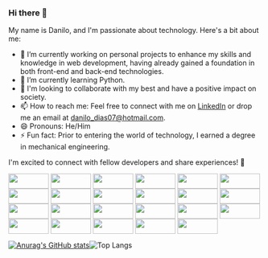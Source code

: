 ### Hi there 👋

My name is Danilo, and I'm passionate about technology. Here's a bit about me:

- 🔭 I’m currently working on personal projects to enhance my skills and knowledge in web development, having already gained a foundation in both front-end and back-end technologies.
- 🌱 I’m currently learning Python.
- 👯 I'm looking to collaborate with my best and have a positive impact on society.
- 📫 How to reach me: Feel free to connect with me on [LinkedIn](https://www.linkedin.com/in/danilo-vago-dias/) or drop me an email at danilo_dias07@hotmail.com.
- 😄 Pronouns: He/Him
- ⚡ Fun fact: Prior to entering the world of technology, I earned a degree in mechanical engineering.

I'm excited to connect with fellow developers and share experiences! 🚀

<div style="display: inline_block">
  <img align="center" height="30" width="80" src="https://img.shields.io/badge/HTML-239120?style=for-the-badge&logo=html5&logoColor=white">
  <img align="center" height="30" width="80" src="https://img.shields.io/badge/javascript-%23323330.svg?style=for-the-badge&logo=javascript&logoColor=%23F7DF1E">
  <img align="center" height="30" width="80" src="https://img.shields.io/badge/CSS-239120?&style=for-the-badge&logo=css3&logoColor=white">
  <img align="center" height="30" width="80" src="https://img.shields.io/badge/TypeScript-007ACC?style=for-the-badge&logo=typescript&logoColor=white">
  <img align="center" height="30" width="80" src="https://img.shields.io/badge/Node.js-43853D?style=for-the-badge&logo=node.js&logoColor=white">
  <img align="center" height="30" width="80" src="https://img.shields.io/badge/Express.js-404D59?style=for-the-badge">
  <img align="center" height="30" width="80" src="https://img.shields.io/badge/React-20232A?style=for-the-badge&logo=react&logoColor=61DAFB">
  <img align="center" height="30" width="80" src="https://img.shields.io/badge/Redux-593D88?style=for-the-badge&logo=redux&logoColor=white">
  <img align="center" height="30" width="80" src="https://img.shields.io/badge/-jest-%23C21325?style=for-the-badge&logo=jest&logoColor=white">
  <img align="center" height="30" width="80" src="https://img.shields.io/badge/-mocha-%238D6748?style=for-the-badge&logo=mocha&logoColor=white">
  <img align="center" height="30" width="80" src="https://img.shields.io/badge/chai.js-323330?style=for-the-badge&logo=chai&logoColor=red">
  <img align="center" height="30" width="80" src="https://img.shields.io/badge/sinon.js-323330?style=for-the-badge&logo=sinon">
  <img align="center" height="30" width="80" src="https://img.shields.io/badge/MySQL-005C84?style=for-the-badge&logo=mysql&logoColor=white">
  <img align="center" height="30" width="80" src="https://img.shields.io/badge/eslint-3A33D1?style=for-the-badge&logo=eslint&logoColor=white">
  <img align="center" height="30" width="80" src="https://img.shields.io/badge/GIT-E44C30?style=for-the-badge&logo=git&logoColor=white">
  <img align="center" height="30" width="80" src="https://img.shields.io/badge/docker-%230db7ed.svg?style=for-the-badge&logo=docker&logoColor=white">
  <img align="center" height="30" width="80" src="https://img.shields.io/badge/chatGPT-74aa9c?style=for-the-badge&logo=openai&logoColor=white">
  <img align="center" height="30" width="80" src="https://img.shields.io/badge/Canva-%2300C4CC.svg?style=for-the-badge&logo=Canva&logoColor=white">
  <img align="center" height="30" width="80" src="https://img.shields.io/badge/Sequelize-52B0E7?style=for-the-badge&logo=Sequelize&logoColor=white">
  <img align="center" height="30" width="80" src="https://img.shields.io/badge/ESLint-4B3263?style=for-the-badge&logo=eslint&logoColor=white">
  <img align="center" height="30" width="80" src="https://img.shields.io/badge/Trello-%23026AA7.svg?style=for-the-badge&logo=Trello&logoColor=white">
  <img align="center" height="30" width="80" src="https://img.shields.io/badge/-cypress-%23E5E5E5?style=for-the-badge&logo=cypress&logoColor=058a5e">
  <img align="center" height="30" width="80" src="https://img.shields.io/badge/github-%23121011.svg?style=for-the-badge&logo=github&logoColor=white">
</div>

[![Anurag's GitHub stats](https://github-readme-stats.vercel.app/api?username=DaniloVago&show_icons=true&theme=tokyonight)](https://github.com/anuraghazra/github-readme-stats)![Top Langs](https://github-readme-stats.vercel.app/api/top-langs/?username=DaniloVago&layout=compact&theme=tokyonight)

